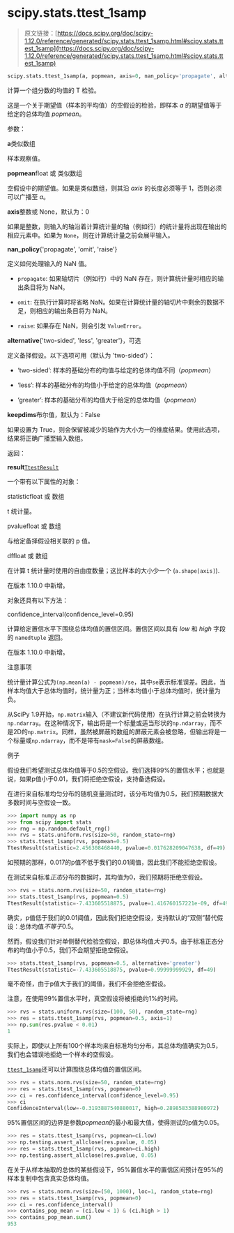 # scipy.stats.ttest_1samp

> 原文链接：[https://docs.scipy.org/doc/scipy-1.12.0/reference/generated/scipy.stats.ttest_1samp.html#scipy.stats.ttest_1samp](https://docs.scipy.org/doc/scipy-1.12.0/reference/generated/scipy.stats.ttest_1samp.html#scipy.stats.ttest_1samp)

```py
scipy.stats.ttest_1samp(a, popmean, axis=0, nan_policy='propagate', alternative='two-sided', *, keepdims=False)
```

计算一个组分数的均值的 T 检验。

这是一个关于期望值（样本的平均值）的空假设的检验，即样本 *a* 的期望值等于给定的总体均值 *popmean*。

参数：

**a**类似数组

样本观察值。

**popmean**float 或 类似数组

空假设中的期望值。如果是类似数组，则其沿 *axis* 的长度必须等于 1，否则必须可以广播至 *a*。

**axis**整数或 None，默认为：0

如果是整数，则输入的轴沿着计算统计量的轴（例如行）的统计量将出现在输出的相应元素中。如果为 `None`，则在计算统计量之前会展平输入。

**nan_policy**{'propagate', 'omit', 'raise'}

定义如何处理输入的 NaN 值。

+   `propagate`: 如果轴切片（例如行）中的 NaN 存在，则计算统计量时相应的输出条目将为 NaN。

+   `omit`: 在执行计算时将省略 NaN。如果在计算统计量的轴切片中剩余的数据不足，则相应的输出条目将为 NaN。

+   `raise`: 如果存在 NaN，则会引发 `ValueError`。

**alternative**{'two-sided', 'less', 'greater'}，可选

定义备择假设。以下选项可用（默认为 'two-sided'）：

+   ‘two-sided’: 样本的基础分布的均值与给定的总体均值不同（*popmean*）

+   ‘less’: 样本的基础分布的均值小于给定的总体均值（*popmean*）

+   ‘greater’: 样本的基础分布的均值大于给定的总体均值（*popmean*）

**keepdims**布尔值，默认为：False

如果设置为 True，则会保留被减少的轴作为大小为一的维度结果。使用此选项，结果将正确广播至输入数组。

返回：

**result**[`TtestResult`](scipy.stats._result_classes.TtestResult.html#scipy.stats._result_classes.TtestResult "scipy.stats._result_classes.TtestResult")

一个带有以下属性的对象：

statisticfloat 或 数组

t 统计量。

pvaluefloat 或 数组

与给定备择假设相关联的 p 值。

dffloat 或 数组

在计算 t 统计量时使用的自由度数量；这比样本的大小少一个 (`a.shape[axis]`).

在版本 1.10.0 中新增。

对象还具有以下方法：

confidence_interval(confidence_level=0.95)

计算给定置信水平下围绕总体均值的置信区间。置信区间以具有 *low* 和 *high* 字段的 `namedtuple` 返回。

在版本 1.10.0 中新增。

注意事项

统计量计算公式为`(np.mean(a) - popmean)/se`，其中`se`表示标准误差。因此，当样本均值大于总体均值时，统计量为正；当样本均值小于总体均值时，统计量为负。

从SciPy 1.9开始，`np.matrix`输入（不建议新代码使用）在执行计算之前会转换为`np.ndarray`。在这种情况下，输出将是一个标量或适当形状的`np.ndarray`，而不是2D的`np.matrix`。同样，虽然被屏蔽的数组的屏蔽元素会被忽略，但输出将是一个标量或`np.ndarray`，而不是带有`mask=False`的屏蔽数组。

例子

假设我们希望测试总体均值等于0.5的空假设。我们选择99%的置信水平；也就是说，如果p值小于0.01，我们将拒绝空假设，支持备选假设。

在进行来自标准均匀分布的随机变量测试时，该分布均值为0.5，我们预期数据大多数时间与空假设一致。

```py
>>> import numpy as np
>>> from scipy import stats
>>> rng = np.random.default_rng()
>>> rvs = stats.uniform.rvs(size=50, random_state=rng)
>>> stats.ttest_1samp(rvs, popmean=0.5)
TtestResult(statistic=2.456308468440, pvalue=0.017628209047638, df=49) 
```

如预期的那样，0.017的p值不低于我们的0.01阈值，因此我们不能拒绝空假设。

在测试来自标准*正态*分布的数据时，其均值为0，我们预期将拒绝空假设。

```py
>>> rvs = stats.norm.rvs(size=50, random_state=rng)
>>> stats.ttest_1samp(rvs, popmean=0.5)
TtestResult(statistic=-7.433605518875, pvalue=1.416760157221e-09, df=49) 
```

确实，p值低于我们的0.01阈值，因此我们拒绝空假设，支持默认的“双侧”替代假设：总体均值*不等于*0.5。

然而，假设我们针对单侧替代检验空假设，即总体均值*大于*0.5。由于标准正态分布的均值小于0.5，我们不会期望拒绝空假设。

```py
>>> stats.ttest_1samp(rvs, popmean=0.5, alternative='greater')
TtestResult(statistic=-7.433605518875, pvalue=0.99999999929, df=49) 
```

毫不奇怪，由于p值大于我们的阈值，我们不会拒绝空假设。

注意，在使用99%置信水平时，真空假设将被拒绝约1%的时间。

```py
>>> rvs = stats.uniform.rvs(size=(100, 50), random_state=rng)
>>> res = stats.ttest_1samp(rvs, popmean=0.5, axis=1)
>>> np.sum(res.pvalue < 0.01)
1 
```

实际上，即使以上所有100个样本均来自标准均匀分布，其总体均值确实为0.5，我们也会错误地拒绝一个样本的空假设。

[`ttest_1samp`](#scipy.stats.ttest_1samp "scipy.stats.ttest_1samp")还可以计算围绕总体均值的置信区间。

```py
>>> rvs = stats.norm.rvs(size=50, random_state=rng)
>>> res = stats.ttest_1samp(rvs, popmean=0)
>>> ci = res.confidence_interval(confidence_level=0.95)
>>> ci
ConfidenceInterval(low=-0.3193887540880017, high=0.2898583388980972) 
```

95%置信区间的边界是参数*popmean*的最小和最大值，使得测试的p值为0.05。

```py
>>> res = stats.ttest_1samp(rvs, popmean=ci.low)
>>> np.testing.assert_allclose(res.pvalue, 0.05)
>>> res = stats.ttest_1samp(rvs, popmean=ci.high)
>>> np.testing.assert_allclose(res.pvalue, 0.05) 
```

在关于从样本抽取的总体的某些假设下，95%置信水平的置信区间预计在95%的样本复制中包含真实总体均值。

```py
>>> rvs = stats.norm.rvs(size=(50, 1000), loc=1, random_state=rng)
>>> res = stats.ttest_1samp(rvs, popmean=0)
>>> ci = res.confidence_interval()
>>> contains_pop_mean = (ci.low < 1) & (ci.high > 1)
>>> contains_pop_mean.sum()
953 
```
